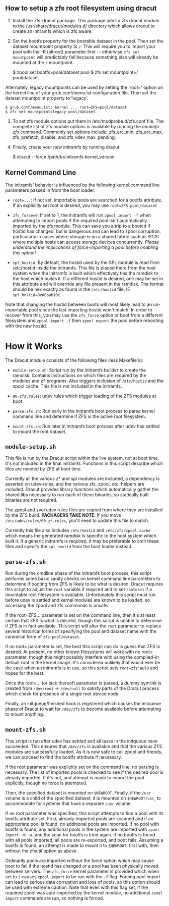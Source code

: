 How to setup a zfs root filesystem using dracut
-----------------------------------------------

1) Install the zfs-dracut package.  This package adds a zfs dracut module
to the /usr/share/dracut/modules.d/ directory which allows dracut to
create an initramfs which is zfs aware.

2) Set the bootfs property for the bootable dataset in the pool.  Then set
the dataset mountpoint property to `/`.  This will require you to import your
pool with the -R (altroot) parameter first -- otherwise `zfs set mountpoint`
will predictably fail because something else will already be mounted at the
`/` mountpoint.

    $ zpool set bootfs=pool/dataset pool
    $ zfs set mountpoint=/ pool/dataset

Alternately, legacy mountpoints can be used by setting the 'root=' option
on the kernel line of your grub.conf/menu.lst configuration file.  Then
set the dataset mountpoint property to 'legacy'.

    $ grub.conf/menu.lst: kernel ... root=ZFS=pool/dataset
    $ zfs set mountpoint=legacy pool/dataset

3) To set zfs module options put them in /etc/modprobe.d/zfs.conf file.
The complete list of zfs module options is available by running the
_modinfo zfs_ command.  Commonly set options include: zfs_arc_min,
zfs_arc_max, zfs_prefetch_disable, and zfs_vdev_max_pending.

4) Finally, create your new initramfs by running dracut.

    $ dracut --force /path/to/initramfs kernel_version

Kernel Command Line
-------------------

The initramfs' behavior is influenced by the following kernel command line
parameters passed in from the boot loader:

* `root=...`: If not set, importable pools are searched for a bootfs
attribute.  If an explicitly set root is desired, you may use
`root=ZFS:pool/dataset`

* `zfs_force=0`: If set to 1, the initramfs will run `zpool import -f` when
attempting to import pools if the required pool isn't automatically imported
by the zfs module.  This can save you a trip to a bootcd if hostid has
changed, but is dangerous and can lead to zpool corruption, particularly in
cases where storage is on a shared fabric such as iSCSI where multiple hosts
can access storage devices concurrently.  _Please understand the implications
of force-importing a pool before enabling this option!_

* `spl_hostid`: By default, the hostid used by the SPL module is read from
/etc/hostid inside the initramfs.  This file is placed there from the host
system when the initramfs is built which effectively ties the ramdisk to the
host which builds it.  If a different hostid is desired, one may be set in
this attribute and will override any file present in the ramdisk.  The
format should be hex exactly as found in the `/etc/hostid` file, IE
`spl_hostid=0x00bab10c`.

Note that changing the hostid between boots will most likely lead to an
un-importable pool since the last importing hostid won't match.  In order
to recover from this, you may use the `zfs_force` option or boot from a
different filesystem and `zpool import -f` then `zpool export` the pool
before rebooting with the new hostid.

How it Works
============

The Dracut module consists of the following files (less Makefile's):

* `module-setup.sh`: Script run by the initramfs builder to create the
ramdisk.  Contains instructions on which files are required by the modules
and z* programs.  Also triggers inclusion of `/etc/hostid` and the zpool
cache.  This file is not included in the initramfs.

* `90-zfs.rules`: udev rules which trigger loading of the ZFS modules at boot.

* `parse-zfs.sh`: Run early in the initramfs boot process to parse kernel
command line and determine if ZFS is the active root filesystem.

* `mount-zfs.sh`: Run later in initramfs boot process after udev has settled
to mount the root dataset.

`module-setup.sh`
---------------

This file is run by the Dracut script within the live system, not at boot
time.  It's not included in the final initramfs.  Functions in this script
describe which files are needed by ZFS at boot time.

Currently all the various z* and spl modules are included, a dependency is
asserted on udev-rules, and the various zfs, zpool, etc. helpers are included.
Dracut provides library functions which automatically gather the shared libs
necessary to run each of these binaries, so statically built binaries are
not required.

The zpool and zvol udev rules files are copied from where they are
installed by the ZFS build.  __PACKAGERS TAKE NOTE__: If you move
`/etc/udev/rules/60-z*.rules`, you'll need to update this file to match.

Currently this file also includes `/etc/hostid` and `/etc/zfs/zpool.cache`
which means the generated ramdisk is specific to the host system which built
it.  If a generic initramfs is required, it may be preferable to omit these
files and specify the `spl_hostid` from the boot loader instead.

`parse-zfs.sh`
------------

Run during the cmdline phase of the initramfs boot process, this script
performs some basic sanity checks on kernel command line parameters to
determine if booting from ZFS is likely to be what is desired.  Dracut
requires this script to adjust the `root` variable if required and to set
`rootok=1` if a mountable root filesystem is available.  Unfortunately this
script must run before udev is settled and kernel modules are known to be
loaded, so accessing the zpool and zfs commands is unsafe.

If the root=ZFS... parameter is set on the command line, then it's at least
certain that ZFS is what is desired, though this script is unable to
determine if ZFS is in fact available.  This script will alter the `root`
parameter to replace several historical forms of specifying the pool and
dataset name with the canonical form of `zfs:pool/dataset`.

If no root= parameter is set, the best this script can do is guess that
ZFS is desired.  At present, no other known filesystems will work with no
root= parameter, though this might possibly interfere with using the
compiled-in default root in the kernel image.  It's considered unlikely
that would ever be the case when an initramfs is in use, so this script
sets `root=zfs:AUTO` and hopes for the best.

Once the root=... (or lack thereof) parameter is parsed, a dummy symlink
is created from `/dev/root` -> `/dev/null` to satisfy parts of the Dracut
process which check for presence of a single root device node.

Finally, an initqueue/finished hook is registered which causes the initqueue
phase of Dracut to wait for `/dev/zfs` to become available before attempting
to mount anything.

`mount-zfs.sh`
------------

This script is run after udev has settled and all tasks in the initqueue
have succeeded.  This ensures that `/dev/zfs` is available and that the
various ZFS modules are successfully loaded.  As it is now safe to call
zpool and friends, we can proceed to find the bootfs attribute if necessary.

If the root parameter was explicitly set on the command line, no parsing is
necessary.  The list of imported pools is checked to see if the desired pool
is already imported.  If it's not, and attempt is made to import the pool
explicitly, though no force is attempted.

Then, the specified dataset is mounted on `$NEWROOT`.  Finally, if the `/usr`
volume is a child of the specified dataset, it is mounted on `$NEWROOT/usr`,
to accommodate for systems that have a separate `/usr` volume.

If no root parameter was specified, this script attempts to find a pool with
its bootfs attribute set.  First, already-imported pools are scanned and if
an appropriate pool is found, no additional pools are imported.  If no pool
with bootfs is found, any additional pools in the system are imported with
`zpool import -N -a`, and the scan for bootfs is tried again.  If no bootfs
is found with all pools imported, all pools are re-exported, and boot fails.
Assuming a bootfs is found, an attempt is made to mount it to `$NEWROOT`,
first with, then without the zfsutil option as above.

Ordinarily pools are imported _without_ the force option which may cause
boot to fail if the hostid has changed or a pool has been physically moved
between servers.  The `zfs_force` kernel parameter is provided which when
set to `1` causes `zpool import` to be run with the `-f` flag.  Forcing pool
import can lead to serious data corruption and loss of pools, so this option
should be used with extreme caution.  Note that even with this flag set, if
the required zpool was auto-imported by the kernel module, no additional
`zpool import` commands are run, so nothing is forced.
